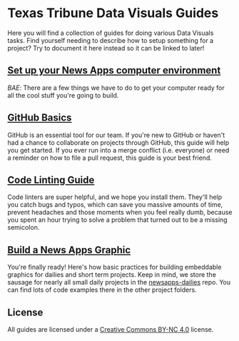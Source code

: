 # Texas Tribune Data Visuals Guides

Here you will find a collection of guides for doing various Data Visuals tasks. Find yourself needing to describe how to setup something for a project? Try to document it here instead so it can be linked to later!

## [Set up your News Apps computer environment](computer-setup.md)

*BAE*: There are a few things we have to do to get your computer ready for all the cool stuff you're going to build. 

## [GitHub Basics](github-basics.md)

GitHub is an essential tool for our team. If you're new to GitHub or haven't had a chance to collaborate on projects through GitHub, this guide will help you get started. If you ever run into a merge conflict (i.e. everyone) or need a reminder on how to file a pull request, this guide is your best friend.
 
## [Code Linting Guide](code-linting.md)

Code linters are super helpful, and we hope you install them. They'll help you catch bugs and typos, which can save you massive amounts of time, prevent headaches and those moments when you feel really dumb, because you spent an hour trying to solve a problem that turned out to be a missing semicolon. 

## [Build a News Apps Graphic](build-a-graphic.md)

You're finally ready! Here's how basic practices for building embeddable graphics for dailies and short term projects. Keep in mind, we store the sausage for nearly all small daily projects in the [newsapps-dailies](https://github.com/texastribune/newsapps-dailies) repo. You can find lots of code examples there in the other project folders. 

## License

All guides are licensed under a [Creative Commons BY-NC 4.0](http://creativecommons.org/licenses/by-nc/4.0/) license.
